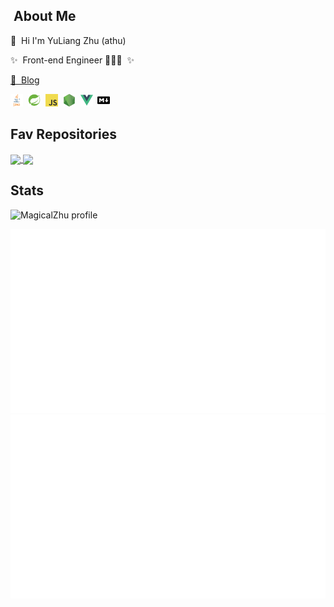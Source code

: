 ## &nbsp;About Me

👋 &nbsp;Hi I'm YuLiang Zhu (athu)

✨ &nbsp;Front-end Engineer 🧑🏻‍💻 &nbsp;✨


[📖 &nbsp;Blog](https://www.antzhu.com/)


<code><img height="20" src="https://raw.githubusercontent.com/github/explore/5b3600551e122a3277c2c5368af2ad5725ffa9a1/topics/java/java.png"></code>&nbsp;
<code><img height="20" src="https://raw.githubusercontent.com/github/explore/80688e429a7d4ef2fca1e82350fe8e3517d3494d/topics/spring-boot/spring-boot.png"></code>&nbsp;
<code><img height="20" src="https://raw.githubusercontent.com/github/explore/80688e429a7d4ef2fca1e82350fe8e3517d3494d/topics/javascript/javascript.png"></code>&nbsp;
<code><img height="20" src="https://raw.githubusercontent.com/github/explore/80688e429a7d4ef2fca1e82350fe8e3517d3494d/topics/nodejs/nodejs.png"></code>&nbsp; 
<code><img height="20" src="https://raw.githubusercontent.com/github/explore/80688e429a7d4ef2fca1e82350fe8e3517d3494d/topics/vue/vue.png"></code>&nbsp;
<code><img height="20" src="https://raw.githubusercontent.com/github/explore/80688e429a7d4ef2fca1e82350fe8e3517d3494d/topics/markdown/markdown.png"></code>&nbsp;

## Fav Repositories


<a href="https://github.com/MagicalZhu/NoteLib">
  <img align="center" src="https://github-readme-stats.vercel.app/api/pin/?theme=cobalt&show_owner=true&username=MagicalZhu&repo=NoteLib" />
</a>
<a href="https://github.com/MagicalZhu/vitesseDoc">
  <img align="center" src="https://github-readme-stats.vercel.app/api/pin/?username=MagicalZhu&repo=vitesseDoc&theme=cobalt" />
</a>



## Stats

![MagicalZhu profile](https://github-profile-summary-cards.vercel.app/api/cards/profile-details?username=MagicalZhu&theme=github_dark)

<a href="https://github.com/MagicalZhu/github-stats">
  <img src="https://github.com/MagicalZhu/github-stats/blob/master/generated/overview.svg#gh-dark-mode-only" />
  <img src="https://github.com/MagicalZhu/github-stats/blob/master/generated/languages.svg#gh-dark-mode-only" />
</a>

